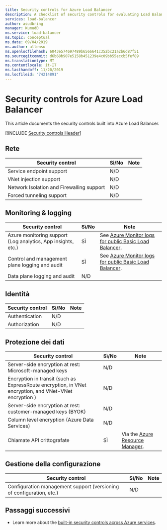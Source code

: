 ```yaml
---
title: Security controls for Azure Load Balancer
description: A checklist of security controls for evaluating Load Balancer
services: load-balancer
author: asudbring
manager: KumudD
ms.service: load-balancer
ms.topic: conceptual
ms.date: 09/04/2019
ms.author: allensu
ms.openlocfilehash: 6043e574697489b6566641c352bc21a2b6d87f51
ms.sourcegitcommit: d6b68b907e5158b451239e4c09bb55eccb5fef89
ms.translationtype: MT
ms.contentlocale: it-IT
ms.lasthandoff: 11/20/2019
ms.locfileid: "74214891"
---
```

# <a name="security-controls-for-azure-load-balancer"></a>Security controls for Azure Load Balancer

This article documents the security controls built into Azure Load Balancer.

[!INCLUDE [Security controls Header](../../includes/security-controls-header.md)]

## <a name="network"></a>Rete

| Security control | Sì/No | Note |
|---|---|--|
| Service endpoint support| N/D | |
| VNet injection support| N/D | |
| Network Isolation and Firewalling support| N/D |  |
| Forced tunneling support| N/D | |

## <a name="monitoring--logging"></a>Monitoring & logging

| Security control | Sì/No | Note|
|---|---|--|
| Azure monitoring support (Log analytics, App insights, etc.)| SÌ | See [Azure Monitor logs for public Basic Load Balancer](load-balancer-monitor-log.md). |
| Control and management plane logging and audit| SÌ | See [Azure Monitor logs for public Basic Load Balancer](load-balancer-monitor-log.md). |
| Data plane logging and audit | N/D |  |

## <a name="identity"></a>Identità

| Security control | Sì/No | Note|
|---|---|--|
| Authentication| N/D |  |
| Authorization| N/D |  |

## <a name="data-protection"></a>Protezione dei dati

| Security control | Sì/No | Note |
|---|---|--|
| Server-side encryption at rest: Microsoft-managed keys | N/D | |
| Encryption in transit (such as ExpressRoute encryption, in VNet encryption, and VNet-VNet encryption )| N/D | |
| Server-side encryption at rest: customer-managed keys (BYOK) | N/D | |
| Column level encryption (Azure Data Services)| N/D | |
| Chiamate API crittografate| SÌ | Via the [Azure Resource Manager](../azure-resource-manager/index.yml). |

## <a name="configuration-management"></a>Gestione della configurazione

| Security control | Sì/No | Note|
|---|---|--|
| Configuration management support (versioning of configuration, etc.)| N/D |  | 

## <a name="next-steps"></a>Passaggi successivi

- Learn more about the [built-in security controls across Azure services](../security/fundamentals/security-controls.md).